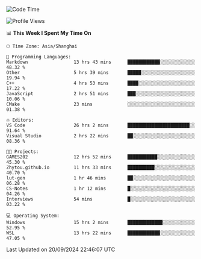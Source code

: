 <!--START_SECTION:waka-->
![Code Time](http://img.shields.io/badge/Code%20Time-2%2C010%20hrs%2015%20mins-blue)

![Profile Views](http://img.shields.io/badge/Profile%20Views-0-blue)

📊 **This Week I Spent My Time On** 

```text
🕑︎ Time Zone: Asia/Shanghai

💬 Programming Languages: 
Markdown                 13 hrs 43 mins      ████████████░░░░░░░░░░░░░   48.32 % 
Other                    5 hrs 39 mins       █████░░░░░░░░░░░░░░░░░░░░   19.94 % 
C++                      4 hrs 53 mins       ████░░░░░░░░░░░░░░░░░░░░░   17.22 % 
JavaScript               2 hrs 51 mins       ███░░░░░░░░░░░░░░░░░░░░░░   10.06 % 
CMake                    23 mins             ░░░░░░░░░░░░░░░░░░░░░░░░░   01.38 % 

🔥 Editors: 
VS Code                  26 hrs 2 mins       ███████████████████████░░   91.64 % 
Visual Studio            2 hrs 22 mins       ██░░░░░░░░░░░░░░░░░░░░░░░   08.36 % 

🐱‍💻 Projects: 
GAMES202                 12 hrs 52 mins      ███████████░░░░░░░░░░░░░░   45.30 % 
Zhytou.github.io         11 hrs 33 mins      ██████████░░░░░░░░░░░░░░░   40.70 % 
lut-gen                  1 hr 46 mins        ██░░░░░░░░░░░░░░░░░░░░░░░   06.28 % 
CS-Notes                 1 hr 12 mins        █░░░░░░░░░░░░░░░░░░░░░░░░   04.26 % 
Interviews               54 mins             █░░░░░░░░░░░░░░░░░░░░░░░░   03.22 % 

💻 Operating System: 
Windows                  15 hrs 2 mins       █████████████░░░░░░░░░░░░   52.95 % 
WSL                      13 hrs 22 mins      ████████████░░░░░░░░░░░░░   47.05 % 
```


 Last Updated on 20/09/2024 22:46:07 UTC
<!--END_SECTION:waka-->